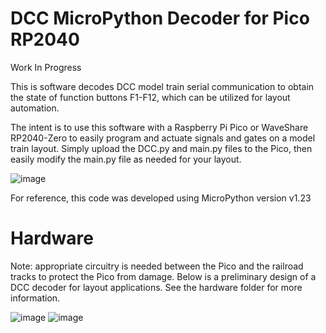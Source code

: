 # DCC MicroPython Decoder for Pico RP2040

Work In Progress

This is software decodes DCC model train serial communication to obtain the state of function buttons F1-F12, which can be utilized for layout automation.

The intent is to use this software with a Raspberry Pi Pico or WaveShare RP2040-Zero to easily program and actuate signals and gates on a model train layout. Simply upload the DCC.py and main.py files to the Pico, then easily modify the main.py file as needed for your layout.

![image](https://github.com/user-attachments/assets/402a8c4d-a92e-432f-b2a8-601fd274922b)

For reference, this code was developed using MicroPython version v1.23

# Hardware

Note: appropriate circuitry is needed between the Pico and the railroad tracks to protect the Pico from damage. Below is a preliminary design of a DCC decoder for layout applications. See the hardware folder for more information.

![image](https://github.com/sk8board/DCC_MicroPython_Decoder_for_Pico_RP2040_and_Pico_2_RP2340/blob/main/hardware/RP2040%20DCC%20Encoder_bb.png)
![image](https://github.com/sk8board/DCC_MicroPython_Decoder_for_Pico_RP2040_and_Pico_2_RP2340/blob/main/hardware/RP2040%20DCC%20Encoder_sc.png)
